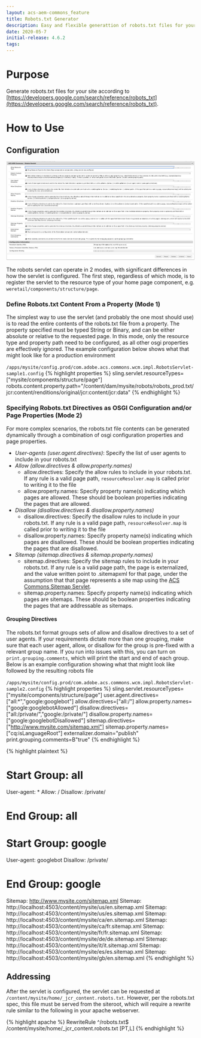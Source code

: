 ```yaml
---
layout: acs-aem-commons_feature
title: Robots.txt Generator
description: Easy and flexible generattion of robots.txt files for your website 
date: 2020-05-7
initial-release: 4.6.2
tags:
---
```


# Purpose

Generate robots.txt files for your site according to [https://developers.google.com/search/reference/robots_txt](https://developers.google.com/search/reference/robots_txt).

# How to Use

## Configuration

![robots servlet configuration](images/config.png)

The robots servlet can operate in 2 modes, with significant differences in how the servlet is configured. The first step, regardless of which mode, is to register the servlet to the resource type of your home page component, e.g. `weretail/components/structure/page`.

### Define Robots.txt Content From a Property (Mode 1)

The simplest way to use the servlet (and probably the one most should use) is to read the entire contents of the robots.txt file from a property. The property specified must be typed String or Binary, and can be either absolute or relative to the requested page. In this mode, only the resource type and property path need to be configured, as all other osgi properties are effectively ignored. The example configuration below shows what that might look like for a production environment

`/apps/mysite/config.prod/com.adobe.acs.commons.wcm.impl.RobotsServlet-sample1.config`
{% highlight properties %}
sling.servlet.resourceTypes=["mysite/components/structure/page"]
robots.content.property.path="/content/dam/mysite/robots/robots_prod.txt/jcr:content/renditions/original/jcr:content/jcr:data"
{% endhighlight %}

### Specifying Robots.txt Directives as OSGI Configuration and/or Page Properties (Mode 2)

For more complex scenarios, the robots.txt file contents can be generated dynamically through a combination of osgi configuration properties and page properties.

* *User-agents (user.agent.directives)*: Specify the list of user agents to include in your robots.txt  
* *Allow (allow.directives & allow.property.names)*
    * allow.directives: Specify the allow rules to include in your robots.txt. If any rule is a valid page path, `resourceResolver.map` is called prior to writing it to the file
    * allow.property.names: Specify property name(s) indicating which pages are allowed. These should be boolean properties indicating the pages that are allowed.
* *Disallow (disallow.directives & disallow.property.names)*
    * disallow.directives: Specify the disallow rules to include in your robots.txt. If any rule is a valid page path, `resourceResolver.map` is called prior to writing it to the file
    * disallow.property.names: Specify property name(s) indicating which pages are disallowed. These should be boolean properties indicating the pages that are disallowed.
* *Sitemap (sitemap.directives & sitemap.property.names)*
    * sitemap.directives: Specify the sitemap rules to include in your robots.txt. If any rule is a valid page path, the page is externalized, and the value written point to .sitemapxml for that page, under the assumption that that page represents a site map using the [ACS Commons Sitemap Servlet](../sitemap/index.html).
    * sitemap.property.names: Specify property name(s) indicating which pages are sitemaps. These should be boolean properties indicating the pages that are addressable as sitemaps.
    
#### Grouping Directives 

The robots.txt format groups sets of allow and disallow directives to a set of user agents. If your requirements dictate more than one grouping, make sure that each user agent, allow, or disallow for the group is pre-fixed with a relevant group name. If you run into issues with this, you can turn on `print.grouping.comments`, which will print the start and end of each group. Below is an example configuration showing what that might look like followed by the resulting robots file

`/apps/mysite/config.prod/com.adobe.acs.commons.wcm.impl.RobotsServlet-sample2.config`
{% highlight properties %}
sling.servlet.resourceTypes=["mysite/components/structure/page"]
user.agent.directives=["all:*","google:googlebot"]
allow.directives=["all:/"]
allow.property.names=["google:googlebotAllowed"]
disallow.directives=["all:/private/","google:/private/"]
disallow.property.names=["google:googlebotDisallowed"]
sitemap.directives=["http://www.mysite.com/sitemap.xml"]
sitemap.property.names=["cq:isLanguageRoot"]
externalizer.domain="publish"
print.grouping.comments=B"true"
{% endhighlight %}

{% highlight plaintext %}
# Start Group: all
User-agent: *
Allow: /
Disallow: /private/
# End Group: all
# Start Group: google
User-agent: googlebot
Disallow: /private/
# End Group: google
Sitemap: http://www.mysite.com/sitemap.xml
Sitemap: http://localhost:4503/content/mysite/us/en.sitemap.xml
Sitemap: http://localhost:4503/content/mysite/us/es.sitemap.xml
Sitemap: http://localhost:4503/content/mysite/ca/en.sitemap.xml
Sitemap: http://localhost:4503/content/mysite/ca/fr.sitemap.xml
Sitemap: http://localhost:4503/content/mysite/fr/fr.sitemap.xml
Sitemap: http://localhost:4503/content/mysite/de/de.sitemap.xml
Sitemap: http://localhost:4503/content/mysite/it/it.sitemap.xml
Sitemap: http://localhost:4503/content/mysite/es/es.sitemap.xml
Sitemap: http://localhost:4503/content/mysite/gb/en.sitemap.xml
{% endhighlight %}

## Addressing

After the servlet is configured, the servlet can be requested at `/content/mysite/home/_jcr_content.robots.txt`. However, per the robots.txt spec, this file must be served from the siteroot, which will require a rewrite rule similar to the following in your apache webserver.

{% highlight apache %}
RewriteRule ^/robots.txt$ /content/mysite/home/_jcr_content.robots.txt [PT,L]
{% endhighlight %}   